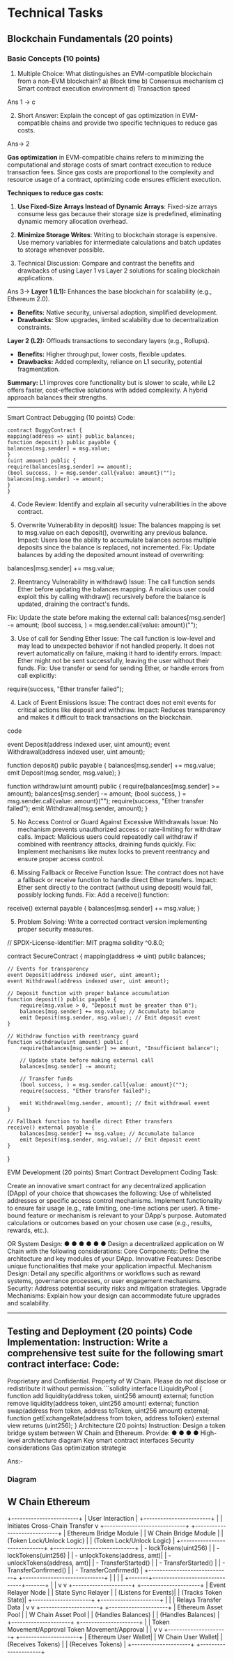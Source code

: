 # Technical Tasks
## Blockchain Fundamentals (20 points)
### Basic Concepts (10 points)
1. Multiple Choice: What distinguishes an EVM-compatible blockchain from a
non-EVM blockchain?
a) Block time
b) Consensus mechanism
c) Smart contract execution environment
d) Transaction speed

Ans 1 -> c 


2. Short Answer: Explain the concept of gas optimization in EVM-compatible chains
and provide two specific techniques to reduce gas costs.

Ans-> 2

**Gas optimization** in EVM-compatible chains refers to minimizing the computational and storage costs of smart contract execution to reduce transaction fees. Since gas costs are proportional to the complexity and resource usage of a contract, optimizing code ensures efficient execution.

**Techniques to reduce gas costs:**

1. **Use Fixed-Size Arrays Instead of Dynamic Arrays**: Fixed-size arrays consume less gas because their storage size is predefined, eliminating dynamic memory allocation overhead.

2. **Minimize Storage Writes**: Writing to blockchain storage is expensive. Use memory variables for intermediate calculations and batch updates to storage whenever possible.



3. Technical Discussion: Compare and contrast the benefits and drawbacks of using
Layer 1 vs Layer 2 solutions for scaling blockchain applications.

Ans 3->  **Layer 1 (L1):** Enhances the base blockchain for scalability (e.g., Ethereum 2.0).  
- **Benefits:** Native security, universal adoption, simplified development.  
- **Drawbacks:** Slow upgrades, limited scalability due to decentralization constraints.

**Layer 2 (L2):** Offloads transactions to secondary layers (e.g., Rollups).  
- **Benefits:** Higher throughput, lower costs, flexible updates.  
- **Drawbacks:** Added complexity, reliance on L1 security, potential fragmentation.

**Summary:** L1 improves core functionality but is slower to scale, while L2 offers faster, cost-effective solutions with added complexity. A hybrid approach balances their strengths.




_________________________________________________________________________
Smart Contract Debugging (10 points)
Code:
```solidity
contract BuggyContract {
mapping(address => uint) public balances;
function deposit() public payable {
balances[msg.sender] = msg.value;
}
(uint amount) public {
require(balances[msg.sender] >= amount);
(bool success, ) = msg.sender.call{value: amount}("");
balances[msg.sender] -= amount;
}
}
```
4. Code Review: Identify and explain all security vulnerabilities in the above contract.


1. Overwrite Vulnerability in deposit()
Issue: The balances mapping is set to msg.value on each deposit(), overwriting any previous balance.
Impact: Users lose the ability to accumulate balances across multiple deposits since the balance is replaced, not incremented.
Fix: Update balances by adding the deposited amount instead of overwriting:

balances[msg.sender] += msg.value;

2. Reentrancy Vulnerability in withdraw()
Issue: The call function sends Ether before updating the balances mapping. A malicious user could exploit this by calling withdraw() recursively before the balance is updated, draining the contract's funds.

Fix: Update the state before making the external call:
balances[msg.sender] -= amount;
(bool success, ) = msg.sender.call{value: amount}("");

3. Use of call for Sending Ether
Issue: The call function is low-level and may lead to unexpected behavior if not handled properly. It does not revert automatically on failure, making it hard to identify errors.
Impact: Ether might not be sent successfully, leaving the user without their funds.
Fix: Use transfer or send for sending Ether, or handle errors from call explicitly:

require(success, "Ether transfer failed");

4. Lack of Event Emissions
Issue: The contract does not emit events for critical actions like deposit and withdraw.
Impact: Reduces transparency and makes it difficult to track transactions on the blockchain.

code

event Deposit(address indexed user, uint amount);
event Withdrawal(address indexed user, uint amount);

function deposit() public payable {
    balances[msg.sender] += msg.value;
    emit Deposit(msg.sender, msg.value);
}

function withdraw(uint amount) public {
    require(balances[msg.sender] >= amount);
    balances[msg.sender] -= amount;
    (bool success, ) = msg.sender.call{value: amount}("");
    require(success, "Ether transfer failed");
    emit Withdrawal(msg.sender, amount);
}


5. No Access Control or Guard Against Excessive Withdrawals
Issue: No mechanism prevents unauthorized access or rate-limiting for withdraw calls.
Impact: Malicious users could repeatedly call withdraw if combined with reentrancy attacks, draining funds quickly.
Fix: Implement mechanisms like mutex locks to prevent reentrancy and ensure proper access control.


6. Missing Fallback or Receive Function
Issue: The contract does not have a fallback or receive function to handle direct Ether transfers.
Impact: Ether sent directly to the contract (without using deposit) would fail, possibly locking funds.
Fix: Add a receive() function:

receive() external payable {
    balances[msg.sender] += msg.value;
}





5. Problem Solving: Write a corrected contract version implementing proper security
measures.

// SPDX-License-Identifier: MIT
pragma solidity ^0.8.0;

contract SecureContract {
    mapping(address => uint) public balances;

    // Events for transparency
    event Deposit(address indexed user, uint amount);
    event Withdrawal(address indexed user, uint amount);

    // Deposit function with proper balance accumulation
    function deposit() public payable {
        require(msg.value > 0, "Deposit must be greater than 0");
        balances[msg.sender] += msg.value; // Accumulate balance
        emit Deposit(msg.sender, msg.value); // Emit deposit event
    }

    // Withdraw function with reentrancy guard
    function withdraw(uint amount) public {
        require(balances[msg.sender] >= amount, "Insufficient balance");
        
        // Update state before making external call
        balances[msg.sender] -= amount;

        // Transfer funds
        (bool success, ) = msg.sender.call{value: amount}("");
        require(success, "Ether transfer failed");

        emit Withdrawal(msg.sender, amount); // Emit withdrawal event
    }

    // Fallback function to handle direct Ether transfers
    receive() external payable {
        balances[msg.sender] += msg.value; // Accumulate balance
        emit Deposit(msg.sender, msg.value); // Emit deposit event
    }
}




EVM Development (20 points)
Smart Contract Development
Coding Task:

Create an innovative smart contract for any decentralized application (DApp) of your
choice that showcases the following:
Use of whitelisted addresses or specific access control mechanisms.
Implement functionality to ensure fair usage (e.g., rate limiting, one-time actions per
user).
A time-bound feature or mechanism is relevant to your DApp's purpose.
Automated calculations or outcomes based on your chosen use case (e.g., results,
rewards, etc.).



OR
System Design:
●
●
●
●
●
●
Design a decentralized application on W Chain with the following considerations:
Core Components: Define the architecture and key modules of your DApp.
Innovative Features: Describe unique functionalities that make your application
impactful.
Mechanism Design: Detail any specific algorithms or workflows such as reward
systems, governance processes, or user engagement mechanisms.
Security: Address potential security risks and mitigation strategies.
Upgrade Mechanisms: Explain how your design can accommodate future upgrades
and scalability.



_________________________________________________________________________
Testing and Deployment (20 points)
Code Implementation:
Instruction: Write a comprehensive test suite for the following smart contract interface:
Code:
----------------------------------------------------------------------------------------------------------------------------------------------------------------------
Proprietary and Confidential. Property of W Chain. Please do not disclose or redistribute it without permission.```solidity
interface ILiquidityPool {
function add liquidity(address token, uint256 amount) external;
function remove liquidity(address token, uint256 amount) external;
function swap(address from token, address toToken, uint256 amount) external;
function getExchangeRate(address from token, address toToken) external view returns
(uint256);
}
Architecture (20 points)
Instruction: Design a token bridge system between W Chain and Ethereum.
Provide:
●
●
●
●
High-level architecture diagram
Key smart contract interfaces
Security considerations
Gas optimization strategie



Ans:-
### Diagram

W Chain                              Ethereum
----------------------------------------------
+------------------------+
|    User Interaction    |
+------------------------+
          |
          | Initiates Cross-Chain Transfer
          v
+-----------------------------+     +-----------------------------+
| Ethereum Bridge Module      |     | W Chain Bridge Module       |
| (Token Lock/Unlock Logic)   |     | (Token Lock/Unlock Logic)   |
+-----------------------------+     +-----------------------------+
| - lockTokens(uint256)       |     | - lockTokens(uint256)       |
| - unlockTokens(address, amt)|     | - unlockTokens(address, amt)|
| - TransferStarted()         |     | - TransferStarted()         |
| - TransferConfirmed()       |     | - TransferConfirmed()       |
+-----------------------------+     +-----------------------------+
          |                               |
          |                               |
  +-------+-------------------------------+-------+
  |                                           |
  v                                           v
+---------------------+              +---------------------+
| Event Relayer Node  |              | State Sync Relayer  |
| (Listens for Events)|              | (Tracks Token State)|
+---------------------+              +---------------------+
          |                               |
          | Relays Transfer Data          |
          v                               v
+---------------------+              +---------------------+
| Ethereum Asset Pool |              | W Chain Asset Pool  |
| (Handles Balances)  |              | (Handles Balances)  |
+---------------------+              +---------------------+
          |                               |
Token Movement/Approval           Token Movement/Approval
          |                               |
          v                               v
+---------------------+              +---------------------+
| Ethereum User Wallet|              | W Chain User Wallet|
| (Receives Tokens)   |              | (Receives Tokens)  |
+---------------------+              +---------------------+
